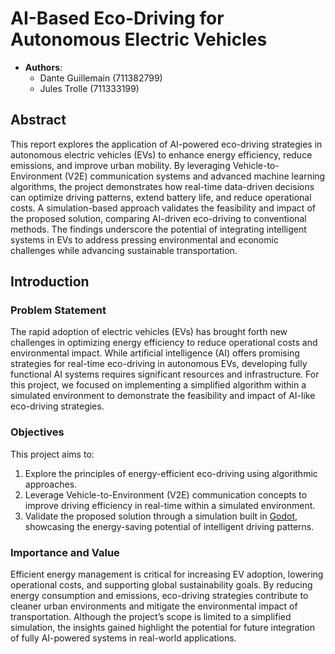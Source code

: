 # AI-Based Eco-Driving for Autonomous Electric Vehicles

- **Authors**:
  - Dante Guillemain (711382799)
  - Jules Trolle (711333199)

## Abstract

This report explores the application of AI-powered eco-driving strategies in autonomous electric vehicles (EVs) to enhance energy efficiency, reduce emissions, and improve urban mobility. By leveraging Vehicle-to-Environment (V2E) communication systems and advanced machine learning algorithms, the project demonstrates how real-time data-driven decisions can optimize driving patterns, extend battery life, and reduce operational costs. A simulation-based approach validates the feasibility and impact of the proposed solution, comparing AI-driven eco-driving to conventional methods. The findings underscore the potential of integrating intelligent systems in EVs to address pressing environmental and economic challenges while advancing sustainable transportation.

## Introduction

### Problem Statement

The rapid adoption of electric vehicles (EVs) has brought forth new challenges in optimizing energy efficiency to reduce operational costs and environmental impact. While artificial intelligence (AI) offers promising strategies for real-time eco-driving in autonomous EVs, developing fully functional AI systems requires significant resources and infrastructure. For this project, we focused on implementing a simplified algorithm within a simulated environment to demonstrate the feasibility and impact of AI-like eco-driving strategies.

### Objectives

This project aims to:

1. Explore the principles of energy-efficient eco-driving using algorithmic approaches.
2. Leverage Vehicle-to-Environment (V2E) communication concepts to improve driving efficiency in real-time within a simulated environment.
3. Validate the proposed solution through a simulation built in [Godot](https://godotengine.org/), showcasing the energy-saving potential of intelligent driving patterns.

### Importance and Value

Efficient energy management is critical for increasing EV adoption, lowering operational costs, and supporting global sustainability goals. By reducing energy consumption and emissions, eco-driving strategies contribute to cleaner urban environments and mitigate the environmental impact of transportation. Although the project’s scope is limited to a simplified simulation, the insights gained highlight the potential for future integration of fully AI-powered systems in real-world applications.
